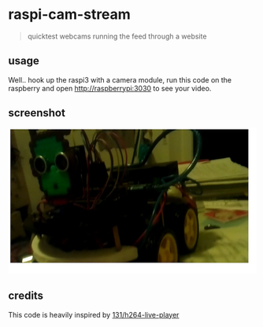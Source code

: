 # raspi-cam-stream

> quicktest webcams running the feed through a website

## usage

Well.. hook up the raspi3 with a camera module, run this code on the raspberry and open [http://raspberrypi:3030](http://raspberrypi:3030) to see your video.

## screenshot

![not much but here's a robot](./screenshot.jpg)

## credits

This code is heavily inspired by [131/h264-live-player](https://github.com/131/h264-live-player)
